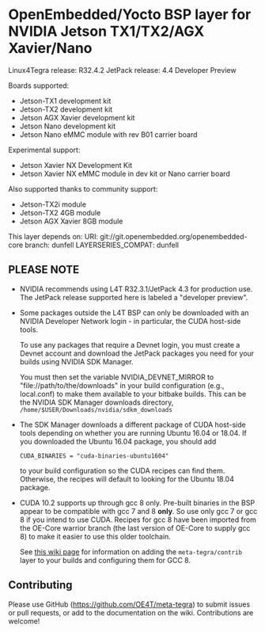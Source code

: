 OpenEmbedded/Yocto BSP layer for NVIDIA Jetson TX1/TX2/AGX Xavier/Nano
======================================================================

Linux4Tegra release: R32.4.2
JetPack release:     4.4 Developer Preview

Boards supported:
* Jetson-TX1 development kit
* Jetson-TX2 development kit
* Jetson AGX Xavier development kit
* Jetson Nano development kit
* Jetson Nano eMMC module with rev B01 carrier board

Experimental support:
* Jetson Xavier NX Development Kit
* Jetson Xavier NX eMMC module in dev kit or Nano carrier board

Also supported thanks to community support:
* Jetson-TX2i module
* Jetson-TX2 4GB module
* Jetson AGX Xavier 8GB module


This layer depends on:
URI: git://git.openembedded.org/openembedded-core
branch: dunfell
LAYERSERIES_COMPAT: dunfell


PLEASE NOTE
-----------

* NVIDIA recommends using L4T R32.3.1/JetPack 4.3 for
  production use. The JetPack release supported here
  is labeled a "developer preview".

* Some packages outside the L4T BSP can only be downloaded
  with an NVIDIA Developer Network login - in particular,
  the CUDA host-side tools.

  To use any packages that require a Devnet login, you must
  create a Devnet account and download the JetPack packages
  you need for your builds using NVIDIA SDK Manager.

  You must then set the variable NVIDIA_DEVNET_MIRROR to
  "file://path/to/the/downloads" in your build configuration
  (e.g., local.conf) to make them available to your bitbake
  builds.  This can be the NVIDIA SDK Manager downloads
  directory, `/home/$USER/Downloads/nvidia/sdkm_downloads`

* The SDK Manager downloads a different package of CUDA host-side
  tools depending on whether you are running Ubuntu 16.04
  or 18.04. If you downloaded the Ubuntu 16.04 package, you
  should add

      CUDA_BINARIES = "cuda-binaries-ubuntu1604"

  to your build configuration so the CUDA recipes can find
  them. Otherwise, the recipes will default to looking for
  the Ubuntu 18.04 package.

* CUDA 10.2 supports up through gcc 8 only. Pre-built binaries
  in the BSP appear to be compatible with gcc 7 and 8 **only**.
  So use only gcc 7 or gcc 8 if you intend to use CUDA.
  Recipes for gcc 8 have been imported from the OE-Core warrior branch
  (the last version of OE-Core to supply gcc 8) to make it easier
  to use this older toolchain.

  See [this wiki page](https://github.com/madisongh/meta-tegra/wiki/Using-gcc8-from-the-contrib-layer)
  for information on adding the `meta-tegra/contrib` layer to your
  builds and configuring them for GCC 8.


Contributing
------------

Please use GitHub (https://github.com/OE4T/meta-tegra) to submit
issues or pull requests, or add to the documentation on the wiki.
Contributions are welcome!

